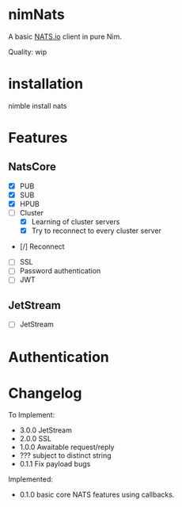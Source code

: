 nimNats
=======

A basic [NATS.io](https://nats.io/) client in pure Nim.

Quality: wip

installation
============

nimble install nats

Features
========

NatsCore
---------

- [x] PUB
- [x] SUB
- [x] HPUB
- [ ] Cluster
  - [x] Learning of cluster servers
  - [X] Try to reconnect to every cluster server
- [/] Reconnect
- [ ] SSL
- [ ] Password authentication
- [ ] JWT

JetStream
---------

- [ ] JetStream


Authentication
==============




Changelog
=========

To Implement:

- 3.0.0 JetStream
- 2.0.0 SSL
- 1.0.0 Awaitable request/reply
- ??? subject to distinct string
- 0.1.1 Fix payload bugs

Implemented:

- 0.1.0 basic core NATS features using callbacks.
